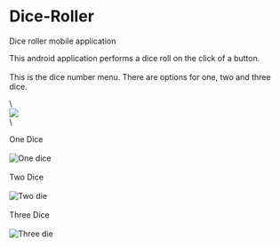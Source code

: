 # Dice-Roller
Dice roller mobile application
 
This android application performs a dice roll on the click of a button.
\
\
This is the dice number menu. There are options for one, two and three dice.

\ 
\
![](https://github.com/Isra-a/Dice-Roller/blob/main/menu.PNG)
\
\

 
One Dice
\
\
![One dice](https://github.com/Isra-a/Dice-Roller/blob/main/onedice.PNG)
\
\
Two Dice
\
\
![Two die](https://github.com/Isra-a/Dice-Roller/blob/main/twodie.PNG)
\
\
Three Dice
\
\
![Three die](https://github.com/Isra-a/Dice-Roller/blob/main/threedie.PNG)

 
 
 
